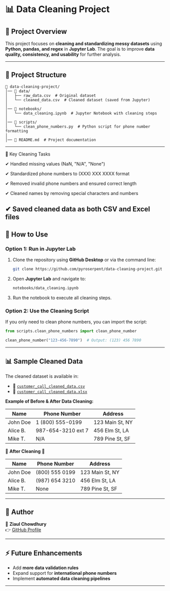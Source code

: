 # 📊 Data Cleaning Project

## 📌 Project Overview
This project focuses on **cleaning and standardizing messy datasets** using **Python, pandas, and regex** in **Jupyter Lab**. The goal is to improve **data quality, consistency, and usability** for further analysis.

---

## 📂 Project Structure
```
📂 data-cleaning-project/
│── 📂 data/
│   ├── raw_data.csv  # Original dataset
│   └── cleaned_data.csv  # Cleaned dataset (saved from Jupyter)
│
│── 📂 notebooks/
│   └── data_cleaning.ipynb  # Jupyter Notebook with cleaning steps
│
│── 📂 scripts/
│   └── clean_phone_numbers.py  # Python script for phone number formatting
│
│── 📝 README.md  # Project documentation
```

---

📝 Key Cleaning Tasks

✔ Handled missing values (NaN, "N/A", "None")

✔ Standardized phone numbers to (XXX) XXX XXXX format

✔ Removed invalid phone numbers and ensured correct length

✔ Cleaned names by removing special characters and numbers

✔ Saved cleaned data as both CSV and Excel files
---

## 🚀 How to Use

### **Option 1: Run in Jupyter Lab**
1. Clone the repository using **GitHub Desktop** or via the command line:
   ```sh
   git clone https://github.com/pyroserpent/data-cleaning-project.git
   ```
2. Open **Jupyter Lab** and navigate to:
   ```sh
   notebooks/data_cleaning.ipynb
   ```
3. Run the notebook to execute all cleaning steps.

### **Option 2: Use the Cleaning Script**
If you only need to clean phone numbers, you can import the script:
```python
from scripts.clean_phone_numbers import clean_phone_number

clean_phone_number("123-456-7890")  # Output: (123) 456 7890
```

---

## 📊 Sample Cleaned Data
The cleaned dataset is available in:
- 📄 [`customer_call_cleaned_data.csv`](https://github.com/pyroserpent/Data-Cleaning-Project/blob/main/data/customer_call_cleaned_data.csv)
- 📄 [`customer_call_cleaned_data.xlsx`](https://github.com/pyroserpent/Data-Cleaning-Project/blob/main/data/customer_call_cleaned_data.xlsx)

**Example of Before & After Data Cleaning:**

| Name     | Phone Number        | Address                 |
|----------|--------------------|-------------------------|
| John Doe | 1 (800) 555-0199   | 123 Main St, NY        |
| Alice B. | 987-654-3210 ext 7 | 456 Elm St, LA         |
| Mike T.  | N/A                | 789 Pine St, SF        |

🔽 **After Cleaning** 🔽

| Name     | Phone Number       | Address                 |
|----------|-------------------|-------------------------|
| John Doe | (800) 555 0199    | 123 Main St, NY        |
| Alice B. | (987) 654 3210    | 456 Elm St, LA         |
| Mike T.  | None              | 789 Pine St, SF        |

---

## 📝 Author
👤 **Ziaul Chowdhury**  
👉 [GitHub Profile](https://github.com/pyroserpent)  

---

## ⚡ Future Enhancements
- Add **more data validation rules**  
- Expand support for **international phone numbers**  
- Implement **automated data cleaning pipelines**  

---